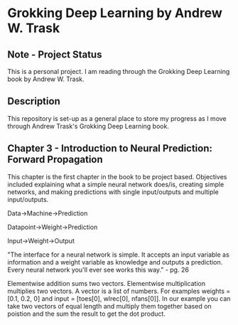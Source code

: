 # Grokking Deep Learning by Andrew W. Trask

## Note - Project Status
This is a personal project. I am reading through the Grokking Deep Learning book by Andrew W. Trask. 

## Description
This repository is set-up as a general place to store my progress as I move through Andrew Trask's Grokking Deep Learning book. 

## Chapter 3 - Introduction to Neural Prediction: Forward Propagation
This chapter is the first chapter in the book to be project based. Objectives included explaining what a simple neural network does/is, creating simple networks, and making predictions with single input/outputs and multiple input/outputs.

Data->Machine->Prediction

Datapoint->Weight->Prediction

Input->Weight->Output

"The interface for a neural network is simple. It accepts an input variable as information and a weight variable as knowledge and outputs a prediction.  Every neural network you'll ever see works this way." - pg. 26

Elementwise addition sums two vectors. Elementwise multiplication multiplies two vectors. A vector is a list of numbers. For examples weights = [0.1, 0.2, 0] and input = [toes[0], wlrec[0], nfans[0]]. In our example you can take two vectors of equal length and multiply them together based on poistion and the sum the result to get the dot product.



